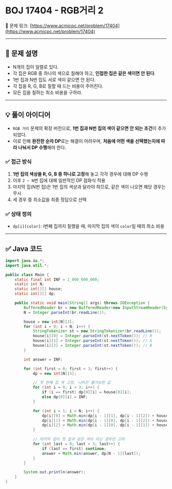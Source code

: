 # BOJ 17404 - RGB거리 2

🔗 문제 링크: [https://www.acmicpc.net/problem/17404](https://www.acmicpc.net/problem/17404)

---

## 📝 문제 설명

- N개의 집이 일렬로 있다.
- 각 집은 RGB 중 하나의 색으로 칠해야 하고, **인접한 집은 같은 색이면 안 된다**.
- 1번 집과 N번 집도 서로 색이 같으면 안 된다.  
- 각 집을 R, G, B로 칠할 때 드는 비용이 주어진다.
- 모든 집을 칠하는 최소 비용을 구하라.

---

## 💡 풀이 아이디어

- `RGB 거리` 문제의 확장 버전으로, **1번 집과 N번 집의 색이 같으면 안 되는 조건**이 추가되었다.
- 이로 인해 **완전한 순차 DP**로는 해결이 어려우며, **처음에 어떤 색을 선택했는지에 따라 나눠서 DP 수행**해야 한다.

### ✅ 접근 방식

1. **1번 집의 색상을 R, G, B 중 하나로 고정**해 놓고 각각 경우에 대해 DP 수행
2. 이후 `2 ~ N`번 집에 대해 일반적인 DP 점화식 적용
3. 마지막 집(N번 집)은 1번 집의 색상과 달라야 하므로, 같은 색이 나오면 해당 경우는 무시
4. 세 경우 중 최소값을 최종 정답으로 선택

### ✅ 상태 정의

- `dp[i][color]`: i번째 집까지 칠했을 때, 마지막 집의 색이 `color`일 때의 최소 비용

---

## ✅ Java 코드

```java
import java.io.*;
import java.util.*;

public class Main {
    static final int INF = 1_000_000_000;
    static int N;
    static int[][] house;
    static int[][] dp;

    public static void main(String[] args) throws IOException {
        BufferedReader br = new BufferedReader(new InputStreamReader(System.in));
        N = Integer.parseInt(br.readLine());

        house = new int[N][3];
        for (int i = 0; i < N; i++) {
            StringTokenizer st = new StringTokenizer(br.readLine());
            house[i][0] = Integer.parseInt(st.nextToken()); // R
            house[i][1] = Integer.parseInt(st.nextToken()); // G
            house[i][2] = Integer.parseInt(st.nextToken()); // B
        }

        int answer = INF;

        for (int first = 0; first < 3; first++) {
            dp = new int[N][3];

            // 첫 번째 집 색 고정, 나머진 불가능한 값
            for (int i = 0; i < 3; i++) {
                if (i == first) dp[0][i] = house[0][i];
                else dp[0][i] = INF;
            }

            for (int i = 1; i < N; i++) {
                dp[i][0] = Math.min(dp[i - 1][1], dp[i - 1][2]) + house[i][0]; // R
                dp[i][1] = Math.min(dp[i - 1][0], dp[i - 1][2]) + house[i][1]; // G
                dp[i][2] = Math.min(dp[i - 1][0], dp[i - 1][1]) + house[i][2]; // B
            }

            // 마지막 집이 첫 집과 같은 색이 아닌 경우만 고려
            for (int last = 0; last < 3; last++) {
                if (last == first) continue;
                answer = Math.min(answer, dp[N - 1][last]);
            }
        }

        System.out.println(answer);
    }
}
```